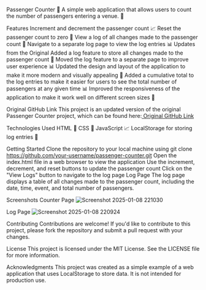 Passenger Counter
🚂 A simple web application that allows users to count the number of passengers entering a venue. 🚂

Features
Increment and decrement the passenger count 📈
Reset the passenger count to zero 🔄
View a log of all changes made to the passenger count 📝
Navigate to a separate log page to view the log entries 📊
Updates from the Original
Added a log feature to store all changes made to the passenger count 📝
Moved the log feature to a separate page to improve user experience 📊
Updated the design and layout of the application to make it more modern and visually appealing 🎨
Added a cumulative total to the log entries to make it easier for users to see the total number of passengers at any given time 📊
Improved the responsiveness of the application to make it work well on different screen sizes 📱

Original GitHub Link
This project is an updated version of the original Passenger Counter project, which can be found here:[ Original GitHub Link
](https://github.com/SamuelMarete/Javascript-Day1.git)

Technologies Used
HTML 📄
CSS 🎨
JavaScript 📈
LocalStorage for storing log entries 📁

Getting Started
Clone the repository to your local machine using git clone https://github.com/your-username/passenger-counter.git
Open the index.html file in a web browser to view the application
Use the increment, decrement, and reset buttons to update the passenger count
Click on the "View Logs" button to navigate to the log page
Log Page
The log page displays a table of all changes made to the passenger count, including the date, time, event, and total number of passengers.

Screenshots
Counter Page
![Screenshot 2025-01-08 221030](https://github.com/user-attachments/assets/36975f69-a66f-4226-9294-3b2333cb3d81)


Log Page
![Screenshot 2025-01-08 220924](https://github.com/user-attachments/assets/9c29c40a-ebcc-4cf5-be1f-d7248e541210)


Contributing
Contributions are welcome! If you'd like to contribute to this project, please fork the repository and submit a pull request with your changes.

License
This project is licensed under the MIT License. See the LICENSE file for more information.

Acknowledgments
This project was created as a simple example of a web application that uses LocalStorage to store data. It is not intended for production use.
